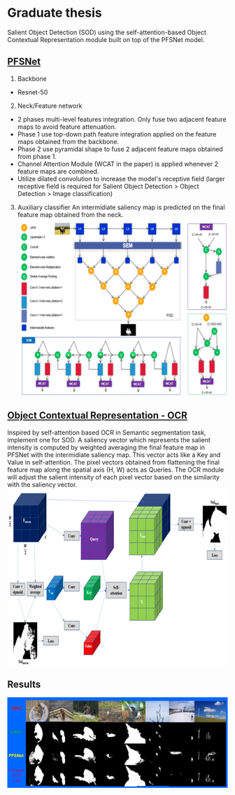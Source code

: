 # Graduate thesis
Salient Object Detection (SOD) using the self-attention-based Object Contextual Representation module built on top of the PFSNet model.
## [PFSNet](http://cvteam.net/papers/2021_AAAI_Pyramidal%20Feature%20Shrinking%20for%20Salient%20Object%20Detection.pdf)
1. Backbone
  - Resnet-50
2. Neck/Feature network
  - 2 phases multi-level features integration. Only fuse two adjacent feature maps to avoid feature attenuation.
  - Phase 1 use top-down path feature integration applied on the feature maps obtained from the backbone.
  - Phase 2 use pyramidal shape to fuse 2 adjacent feature maps obtained from phase 1.
  - Channel Attention Module (WCAT in the paper) is applied whenever 2 feature maps are combined.
  - Utilize dilated convolution to increase the model's receptive field (larger receptive field is required for Salient Object Detection > Object Detection > Image classification) 
3. Auxiliary classifier
An intermidiate saliency map is predicted on the final feature map obtained from the neck. 
![PFSNet arichitecture](./images/PFSNet.png)
## [Object Contextual Representation - OCR](https://arxiv.org/pdf/1909.11065.pdf)
Inspired by self-attention based OCR in Semantic segmentation task, implement one for SOD.
A saliency vector which represents the salient intensity is computed by weighted averaging the final feature map in PFSNet with the intermidiate saliency map. This vector acts like a Key and Value in self-attention. The pixel vectors obtained from flattening the final feature map along the spatial axis (H, W) acts as Queries.
The OCR module will adjust the salient intensity of each pixel vector based on the similarity with the saliency vector.
![OCR module](./images/OCR.png)
## Results
![Expressive results](./images/Results.png)
